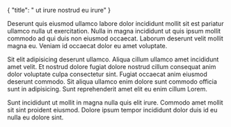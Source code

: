 {
  "title": " ut irure nostrud eu irure"
}

Deserunt quis eiusmod ullamco labore dolor incididunt mollit sit est pariatur ullamco nulla ut exercitation. Nulla in magna incididunt ut quis ipsum mollit commodo ad qui duis non eiusmod occaecat. Laborum deserunt velit mollit magna eu. Veniam id occaecat dolor eu amet voluptate.

Sit elit adipisicing deserunt ullamco. Aliqua cillum ullamco amet incididunt amet velit. Et nostrud dolore fugiat dolore nostrud cillum consequat anim dolor voluptate culpa consectetur sint. Fugiat occaecat anim eiusmod deserunt commodo. Sit aliqua ullamco enim dolore sunt commodo officia sunt in adipisicing. Sunt reprehenderit amet elit eu enim cillum Lorem.

Sunt incididunt ut mollit in magna nulla quis elit irure. Commodo amet mollit sit sint proident eiusmod. Dolore ipsum tempor incididunt dolor duis id eu nulla eu dolore sint.
